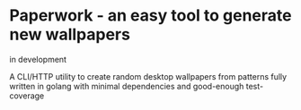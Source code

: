 # Paperwork - an easy tool to generate new wallpapers 

in development

A CLI/HTTP utility to create random desktop wallpapers from patterns fully written in golang with minimal dependencies and good-enough test-coverage
